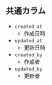 ## 共通カラム
- `created_at`
  - 作成日時
- `updated_at`
  - 更新日時
- `created_by`
  - 作成者
- `updated_by`
  - 更新者